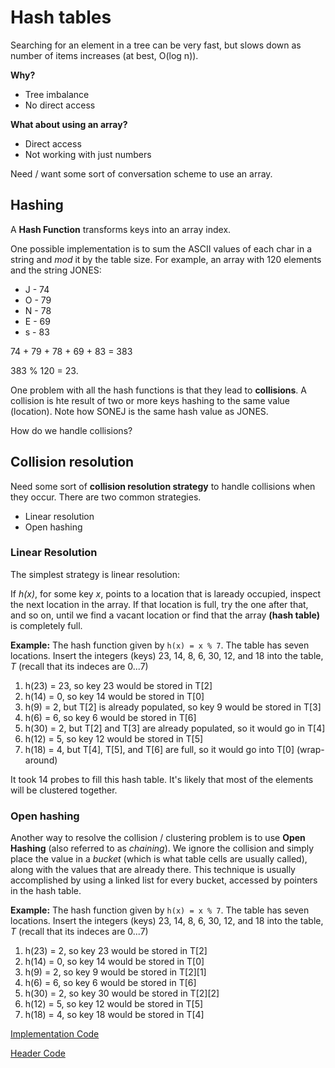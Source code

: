 # Hash tables
Searching for an element in a tree can be very fast, but slows down as number of items increases (at best, O(log n)).

**Why?**
- Tree imbalance
- No direct access

**What about using an array?**
- Direct access
- Not working with just numbers

Need / want some sort of conversation scheme to use an array.

## Hashing
A **Hash Function** transforms keys into an array index.

One possible implementation is to sum the ASCII values of each char in a string and *mod* it by the table size. For example, an array with 120 elements and the string JONES:
- J - 74
- O - 79
- N - 78
- E - 69
- s - 83

74 + 79 + 78 + 69 + 83 = 383

383 % 120 = 23.

One problem with all the hash functions is that they lead to **collisions**. A collision is hte result of two or more keys hashing to the same value (location). Note how SONEJ is the same hash value as JONES.

How do we handle collisions?

## Collision resolution
Need some sort of **collision resolution strategy** to handle collisions when they occur. There are two common strategies.

- Linear resolution
- Open hashing

### Linear Resolution
The simplest strategy is linear resolution:

If *h(x)*, for some key *x*, points to a location that is laready occupied, inspect the next location in the array. If that location is full, try the one after that, and so on, until we find a vacant location or find that the array **(hash table)** is completely full.

**Example:**
The hash function given by `h(x) = x % 7`. The table has seven locations. Insert the integers (keys) 23, 14, 8, 6, 30, 12, and 18 into the table, *T* (recall that its indeces are 0...7)

1. h(23) = 23, so key 23 would be stored in T[2]
2. h(14) = 0, so key 14 would be stored in T[0]
3. h(9) = 2, but T[2] is already populated, so key 9 would be stored in T[3]
4. h(6) = 6, so key 6 would be stored in T[6]
5. h(30) = 2, but T[2] and T[3] are already populated, so it would go in T[4]
6. h(12) = 5, so key 12 would be stored in T[5]
7. h(18) = 4, but T[4], T[5], and T[6] are full, so it would go into T[0] (wrap-around)

It took 14 probes to fill this hash table. It's likely that most of the elements will be clustered together.

### Open hashing
Another way to resolve the collision / clustering problem is to use **Open Hashing** (also referred to as *chaining*). We ignore the collision and simply place the value in a *bucket* (which is what table cells are usually called), along with the values that are already there. This technique is usually accomplished by using a linked list for every bucket, accessed by pointers in the hash table.

**Example:**
The hash function given by `h(x) = x % 7`. The table has seven locations. Insert the integers (keys) 23, 14, 8, 6, 30, 12, and 18 into the table, *T* (recall that its indeces are 0...7)
1. h(23) = 2, so key 23 would be stored in T[2]
2. h(14) = 0, so key 14 would be stored in T[0]
3. h(9) = 2, so key 9 would be stored in T[2][1]
4. h(6) = 6, so key 6 would be stored in T[6]
5. h(30) = 2, so key 30 would be stored in T[2][2]
6. h(12) = 5, so key 12 would be stored in T[5]
7. h(18) = 4, so key 18 would be stored in T[4]

[Implementation Code](hash.cpp)

[Header Code](hash.h)